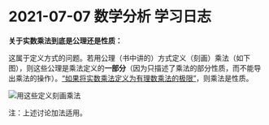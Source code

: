 # 2021-07-07 数学分析 学习日志

**关于实数乘法到底是公理还是性质：**

这属于定义方式的问题。若用公理（书中讲的）方式定义（刻画）乘法（如下图），则这些公理是乘法定义的**一部分**（因为只描述了乘法的部分性质，而不能导出乘法的操作）。[“如果将实数乘法定义为有理数乘法的极限”](https://www.zhihu.com/question/63784529/answer/381260555)，则乘法是性质。

![用这些定义刻画乘法](https://user-images.githubusercontent.com/10304206/124684631-2d6d5280-df02-11eb-9e1a-eedf1079c596.png)

注：上述讨论加法适用。

